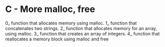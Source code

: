# C - More malloc, free

0_ function that allocates memory using malloc.
1_  function that concatenates two strings.
2_  function that allocates memory for an array, using malloc.
3_ function that creates an array of integers.
4_ function that reallocates a memory block using malloc and free 
